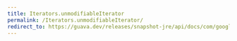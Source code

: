 ```yaml
---
title: Iterators.unmodifiableIterator
permalink: /Iterators.unmodifiableIterator/
redirect_to: https://guava.dev/releases/snapshot-jre/api/docs/com/google/common/collect/Iterators.html#unmodifiableIterator-java.util.Iterator-
---
```

